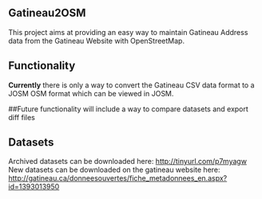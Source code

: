 Gatineau2OSM
------------
<p>This project aims at providing an easy way to maintain Gatineau Address data from the Gatineau Website with OpenStreetMap.</p>

Functionality
------------
**Currently** there is only a way to convert the Gatineau CSV data format to a JOSM OSM format which can be viewed in JOSM.

##Future functionality will include a way to compare datasets and export diff files

Datasets
------------
Archived datasets can be downloaded here:
http://tinyurl.com/p7myagw
New datasets can be downloaded on the gatineau website here:
http://gatineau.ca/donneesouvertes/fiche_metadonnees_en.aspx?id=1393013950